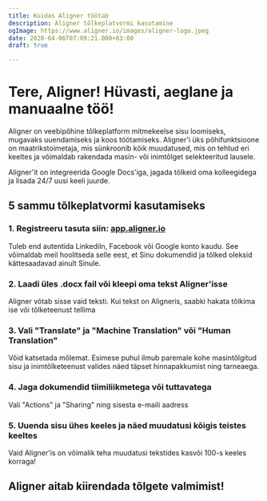 ```yaml
---
title: Kuidas Aligner töötab
description: Aligner tõlkeplatvormi kasutamine
ogImage: https://www.aligner.io/images/aligner-logo.jpeg
date: 2020-04-06T07:09:21.000+03:00
draft: true

---
```

# Tere, Aligner! Hüvasti, aeglane ja manuaalne töö!

Aligner on veebipõhine tõlkeplatform mitmekeelse sisu loomiseks, mugavaks uuendamiseks ja koos töötamiseks. Aligner'i üks põhifunktsioone on maatrikstoimetaja, mis sünkroonib kõik muudatused, mis on tehtud eri keeltes ja võimaldab rakendada masin- või inimtõlget selekteeritud lausele. 

Aligner'it on integreerida Google Docs'iga, jagada tõlkeid oma kolleegidega ja lisada 24/7 uusi keeli juurde.

## 5 sammu tõlkeplatvormi kasutamiseks

### **1. Registreeru tasuta siin:** [**app.aligner.io**](https://app.aligner.io/)

Tuleb end autentida LinkediIn, Facebook või Google konto kaudu. See võimaldab meil hoolitseda selle eest, et Sinu dokumendid ja tõlked oleksid kättesaadavad ainult Sinule.

### **2. Laadi üles .docx fail või kleepi oma tekst Aligner'isse**

Aligner võtab sisse vaid teksti. Kui tekst on Aligneris, saabki hakata tõlkima ise või tõlketeenust tellima

### **3. Vali "Translate" ja "Machine Translation" või "Human Translation"**

Võid katsetada mõlemat. Esimese puhul ilmub paremale kohe masintõlgitud sisu ja inimtõlketeenust valides näed täpset hinnapakkumist ning tarneaega.

### **4. Jaga dokumendid tiimiliikmetega või tuttavatega**

Vali "Actions" ja "Sharing" ning sisesta e-maili aadress

### **5. Uuenda sisu ühes keeles ja näed muudatusi kõigis teistes keeltes**

Vaid Aligner'is on võimalik teha muudatusi tekstides kasvõi 100-s keeles korraga!

## Aligner aitab kiirendada tõlgete valmimist!